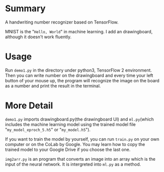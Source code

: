 # Summary

A handwriting number recognizer based on TensorFlow.

MNIST is the "`Hello, World`" in machine learning. I add an drawingboard, although it doesn't work fluently.

# Usage

Run `demo1.py` in the directory under python3, TensorFlow 2 environment. Then you can write number on the drawingboard and every time your left button of your mouse up, the program will recognize the image on the board as a number and print the result in the terminal.

# More Detail

`demo1.py` imports drawingboard.py(the drawingboard UI) and `ml.py`(which includes the machine learning model using the trained model file "`my_model_eproch_5.h5`" or "`my_model.h5`").

If you want to train the model by yourself, you can run `train.py` on your own computer or on the CoLab by Google. You may learn how to copy the trained model to your Google Drive if you choose the last one.

`img2arr.py` is an program that converts an image into an array which is the input of the neural network. It is intergreted into `ml.py` as a method.

